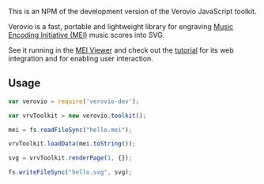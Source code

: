 This is an NPM of the development version of the Verovio JavaScript toolkit.

Verovio is a fast, portable and lightweight library for engraving [Music Encoding Initiative (MEI)](http://www.music-encoding.org) music scores into SVG.

See it running in the [MEI Viewer](http://www.verovio.org/mei-viewer.xhtml) and check out the [tutorial](http://www.verovio.org/tutorial.xhtml) for its web integration and for enabling user interaction.

## Usage

```javascript
var verovio = require('verovio-dev');

var vrvToolkit = new verovio.toolkit();

mei = fs.readFileSync("hello.mei");

vrvToolkit.loadData(mei.toString());

svg = vrvToolkit.renderPage(1, {});

fs.writeFileSync("hello.svg", svg);
```
